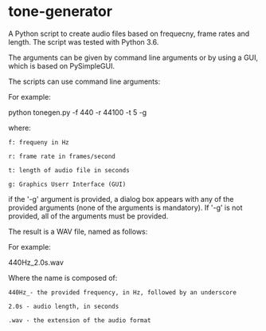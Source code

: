 # tone-generator
A Python script to create audio files based on frequecny, frame rates and length.
The script was tested with Python 3.6.

The arguments can be given by command line arguments or by using a GUI, which is based on PySimpleGUI.

The scripts can use command line arguments:

For example:

 python tonegen.py -f 440 -r 44100 -t 5 -g
  
  where:
  
    f: frequeny in Hz
    
    r: frame rate in frames/second
    
    t: length of audio file in seconds
    
    g: Graphics Userr Interface (GUI)
    
    
if the '-g' argument is provided, a dialog box appears with any of the provided arguments (none of the arguments is mandatory). If '-g' is not provided, all of the arguments must be provided.

The result is a WAV file, named as follows:

For example:

  440Hz_2.0s.wav
  
  Where the name is composed of:
  
    440Hz_- the provided frequency, in Hz, followed by an underscore
    
    2.0s - audio length, in seconds
    
    .wav - the extension of the audio format
   


